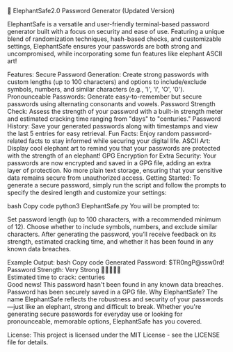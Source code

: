 🐘 ElephantSafe2.0 Password Generator (Updated Version)

ElephantSafe is a versatile and user-friendly terminal-based password generator built with a focus on security and ease of use. Featuring a unique blend of randomization techniques, hash-based checks, and customizable settings, ElephantSafe ensures your passwords are both strong and uncompromised, while incorporating some fun features like elephant ASCII art!

Features:
Secure Password Generation: Create strong passwords with custom lengths (up to 100 characters) and options to include/exclude symbols, numbers, and similar characters (e.g., 'I', 'l', 'O', '0').
Pronounceable Passwords: Generate easy-to-remember but secure passwords using alternating consonants and vowels.
Password Strength Check: Assess the strength of your password with a built-in strength meter and estimated cracking time ranging from "days" to "centuries."
Password History: Save your generated passwords along with timestamps and view the last 5 entries for easy retrieval.
Fun Facts: Enjoy random password-related facts to stay informed while securing your digital life.
ASCII Art: Display cool elephant art to remind you that your passwords are protected with the strength of an elephant!
GPG Encryption for Extra Security: Your passwords are now encrypted and saved in a GPG file, adding an extra layer of protection. No more plain text storage, ensuring that your sensitive data remains secure from unauthorized access.
Getting Started:
To generate a secure password, simply run the script and follow the prompts to specify the desired length and customize your settings:

bash
Copy code
python3 ElephantSafe.py
You will be prompted to:

Set password length (up to 100 characters, with a recommended minimum of 12).
Choose whether to include symbols, numbers, and exclude similar characters.
After generating the password, you’ll receive feedback on its strength, estimated cracking time, and whether it has been found in any known data breaches.

Example Output:
bash
Copy code
Generated Password: $TR0ngP@ssw0rd!  
Password Strength: Very Strong 💪💪💪💪💪  
Estimated time to crack: centuries  
Good news! This password hasn't been found in any known data breaches.  
Password has been securely saved in a GPG file.
Why ElephantSafe?
The name ElephantSafe reflects the robustness and security of your passwords—just like an elephant, strong and difficult to break. Whether you're generating secure passwords for everyday use or looking for pronounceable, memorable options, ElephantSafe has you covered.

License:
This project is licensed under the MIT License - see the LICENSE file for details.
